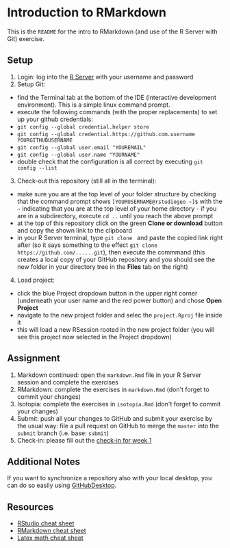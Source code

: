 # Introduction to RMarkdown

This is the `README` for the intro to RMarkdown (and use of the R Server with Git) exercise.

## Setup

1. Login: log into the [R Server](http://moab.colorado.edu:8787) with your username and password
2. Setup Git:
  - find the Terminal tab at the bottom of the IDE (interactive development environment). This is a simple linux command prompt.
  - execute the following commands (with the proper replacements) to set up your github credentials:
  - `git config --global credential.helper store`
  - `git config --global credential.https://github.com.username YOURGITHUBUSERNAME`
  - `git config --global user.email "YOUREMAIL"`
  - `git config --global user.name "YOURNAME"`
  - double check that the configuration is all correct by executing `git config --list`
3. Check-out this repository (still all in the terminal):
  - make sure you are at the top level of your folder structure by checking that the command prompt shows `[YOURUSERNAME@rstudiogeo ~]$` with the `~` indicating that you are at the top level of your home directory - if you are in a subdirectory, execute `cd ..` until you reach the above prompt
  - at the top of this repository click on the green **Clone or download** button and copy the shown link to the clipboard
  - in your R Server terminal, type `git clone ` and paste the copied link right after (so it says something to the effect `git clone https://github.com/......git`), then execute the commmand (this creates a local copy of your GitHub repository and you should see the new folder in your directory tree in the **Files** tab on the right)
4. Load project:
 - click the blue Project dropdown button in the upper right corner (underneath your user name and the red power button) and chose **Open Project**
 - navigate to the new project folder and selec the `project.Rproj` file inside it
 - this will load a new RSession rooted in the new project folder (you will see this project now selected in the Project dropdown)

## Assignment

1. Markdown continued: open the `markdown.Rmd` file in your R Server session and complete the exercises
2. RMarkdown: complete the exercises in `markdown.Rmd` (don't forget to commit your changes)
3. Isotopia: complete the exercises in `isotopia.Rmd` (don't forget to commit your changes)
4. Submit: push all your changes to GitHub and submit your exercise by the usual way: file a pull request on GitHub to merge the `master` into the `submit` branch (i.e. base: `submit`)
5. Check-in: please fill out the [check-in for week 1](https://goo.gl/forms/Jnb2ZrOHwu7lMhiE2)


## Additional Notes

If you want to synchronize a repository also with your local desktop, you can do so easily using [GitHubDesktop](github.md).


## Resources

 - [RStudio cheat sheet](https://github.com/rstudio/cheatsheets/raw/master/rstudio-ide.pdf)
 - [RMarkdown cheat sheet](https://github.com/rstudio/cheatsheets/raw/master/rmarkdown-2.0.pdf)
 - [Latex math cheat sheet](https://users.dickinson.edu/~richesod/latex/latexcheatsheet.pdf)
